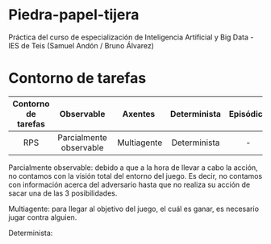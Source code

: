 # Piedra-papel-tijera
Práctica del curso de especialización de Inteligencia Artificial y Big Data - IES de Teis (Samuel Andón / Bruno Álvarez)

# Contorno de tarefas
Contorno de tarefas | Observable| Axentes | Determinista | Episódico | Estático | Discreto | Coñecido
:---: | :---: | :---: | :---: | :---: | :---: | :---: | :---: |
 RPS | Parcialmente observable | Multiagente | Determinista | - | - |  - |  - |

 Parcialmente observable: debido a que a la hora de llevar a cabo la acción, no contamos con la visión total del entorno del juego. Es decir, no contamos con información acerca del adversario hasta que no realiza su acción de sacar una de las 3 posibilidades.

Multiagente: para llegar al objetivo del juego, el cuál es ganar, es necesario jugar contra alguien.

Determinista: 